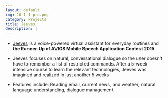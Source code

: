 ```yaml
---
layout: default
img: 10-1-1-pro.png
category: Projects
title: Jeeves
description: |
---
```

* [Jeeves](https://github.com/arikalfus/Jeeves) is a voice-powered virtual assistant for everyday routines and **the Runner-Up of AVIOS Mobile Speech Application Contest 2015**


* Jeeves focuses on natural, conversational dialogue so the user doesn't have to remember a list of restricted commands. After a 5-week intensive course to learn the relevant technologies, Jeeves was imagined and realized in just another 5 weeks

* Features include: Reading email, current news, and weather, natural language understanding, dialogue management
